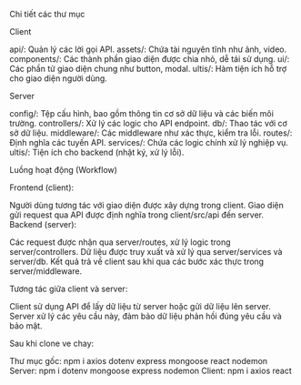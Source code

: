 Chi tiết các thư mục

Client

api/: Quản lý các lời gọi API.
assets/: Chứa tài nguyên tĩnh như ảnh, video.
components/: Các thành phần giao diện được chia nhỏ, dễ tái sử dụng.
ui/: Các phần tử giao diện chung như button, modal.
ultis/: Hàm tiện ích hỗ trợ cho giao diện người dùng.

Server

config/: Tệp cấu hình, bao gồm thông tin cơ sở dữ liệu và các biến môi trường.
controllers/: Xử lý các logic cho API endpoint.
db/: Thao tác với cơ sở dữ liệu.
middleware/: Các middleware như xác thực, kiểm tra lỗi.
routes/: Định nghĩa các tuyến API.
services/: Chứa các logic chính xử lý nghiệp vụ.
ultis/: Tiện ích cho backend (nhật ký, xử lý lỗi).

Luồng hoạt động (Workflow)

Frontend (client):

Người dùng tương tác với giao diện được xây dựng trong client.
Giao diện gửi request qua API được định nghĩa trong client/src/api đến server.
Backend (server):

Các request được nhận qua server/routes, xử lý logic trong server/controllers.
Dữ liệu được truy xuất và xử lý qua server/services và server/db.
Kết quả trả về client sau khi qua các bước xác thực trong server/middleware.

Tương tác giữa client và server:

Client sử dụng API để lấy dữ liệu từ server hoặc gửi dữ liệu lên server.
Server xử lý các yêu cầu này, đảm bảo dữ liệu phản hồi đúng yêu cầu và bảo mật.

Sau khi clone ve chay:

Thư mục gốc: npm i axios dotenv express mongoose react nodemon
Server: npm i dotenv mongoose express nodemon
Client: npm i axios react
